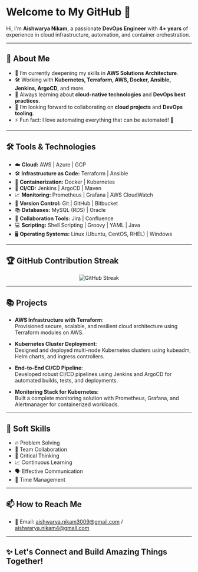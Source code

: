 # Welcome to My GitHub 👋

Hi, I'm **Aishwarya Nikam**, a passionate **DevOps Engineer** with **4+ years** of experience in cloud infrastructure, automation, and container orchestration.

---

## 🚀 About Me

- 🔭 I’m currently deepening my skills in **AWS Solutions Architecture**.
- 🛠️ Working with **Kubernetes, Terraform, AWS, Docker, Ansible, Jenkins, ArgoCD**, and more.
- 🌱 Always learning about **cloud-native technologies** and **DevOps best practices**.
- 👯 I’m looking forward to collaborating on **cloud projects** and **DevOps tooling**.
- ⚡ Fun fact: I love automating everything that can be automated! 🚀

---

## 🛠 Tools & Technologies

- ☁️ **Cloud:** AWS | Azure | GCP
- 🛠️ **Infrastructure as Code:** Terraform | Ansible
- 🐳 **Containerization:** Docker | Kubernetes
- 🔄 **CI/CD:** Jenkins | ArgoCD | Maven
- 📈 **Monitoring:** Prometheus | Grafana | AWS CloudWatch
- 🔗 **Version Control:** Git | GitHub | Bitbucket
- 📚 **Databases:** MySQL (RDS) | Oracle
- 💬 **Collaboration Tools:** Jira | Confluence
- 💻 **Scripting:** Shell Scripting | Groovy | YAML | Java
- 🖥️ **Operating Systems:** Linux (Ubuntu, CentOS, RHEL) | Windows

---

## 🏆 GitHub Contribution Streak

<p align="center">
  <img src="https://github-readme-streak-stats.herokuapp.com/?user=Aishwarya-Nikam30&theme=tokyonight" alt="GitHub Streak" />
</p>

> 

---

## 📚 Projects

- **AWS Infrastructure with Terraform**:  
  Provisioned secure, scalable, and resilient cloud architecture using Terraform modules on AWS.
  
- **Kubernetes Cluster Deployment**:  
  Designed and deployed multi-node Kubernetes clusters using kubeadm, Helm charts, and ingress controllers.

- **End-to-End CI/CD Pipeline**:  
  Developed robust CI/CD pipelines using Jenkins and ArgoCD for automated builds, tests, and deployments.

- **Monitoring Stack for Kubernetes**:  
  Built a complete monitoring solution with Prometheus, Grafana, and Alertmanager for containerized workloads.

---

## 🧠 Soft Skills

- 🔥 Problem Solving
- 🤝 Team Collaboration
- 🧩 Critical Thinking
- 📈 Continuous Learning
- 🗣️ Effective Communication
- 📅 Time Management

---

## 📫 How to Reach Me

- 📧 Email: aishwarya.nikam3009@gmail.com / aishwarya.nikam4@gmail.com

---

## ✨ Let's Connect and Build Amazing Things Together!
